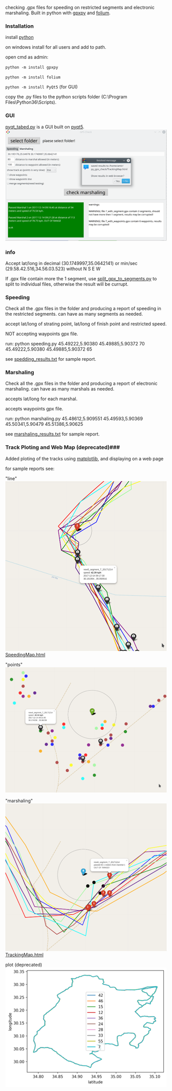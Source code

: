 checking .gpx files for speeding on restricted segments and electronic marshaling.
Built in python with [gpxpy](https://github.com/tkrajina/gpxpy) and [folium](https://github.com/python-visualization/folium).

### Installation ###

install [python](https://www.python.org/downloads/)

on windows install for all users and add to path.

open cmd as admin:

`python -m install gpxpy`

`python -m install folium`

`python -m install PyQt5` (for GUI)

copy the .py files to the python scripts folder (C:\Program Files\Python36\Scripts).

### GUI ###

[pyqt_tabed.py](https://github.com/amirsher/py_gpx_check/blob/master/pyqt_tabed.py) is a GUI built on [pyqt5](https://pypi.python.org/pypi/PyQt5).
![pyqt5 GUI](https://github.com/amirsher/py_gpx_check/blob/master/pyqt5_gui.png)

### info ###

Accept lat/long in decimal (30.1749997,35.0642141) or min/sec (29.58.42.516,34.56.03.523) without N S E W

If .gpx file contain more the 1 segment, use [split_gpx_to_segments.py](https://github.com/amirsher/py_gpx_check/blob/master/split_gpx_to_segments.py) to split to individual files, otherwise the result will be currupt. 

### Speeding ###

Check all the .gpx files in the folder and producing a report of speeding in the restricted segments. can have as many segments as needed.

accept lat/long of strating point, lat/long of finish point and restricted speed.

NOT accepting waypoints gpx file.

run: python speeding.py 45.49222,5.90380 45.49885,5.90372 70 45.49222,5.90380 45.49885,5.90372 65

see [spedding_results.txt](https://github.com/amirsher/py_gpx_check/blob/master/spedding_results.txt) for sample report.

### Marshaling ###

Check all the .gpx files in the folder and producing a report of electronic marshaling. can have as many marshals as needed.

accepts lat/long for each marshal.

accepts waypoints gpx file.

run: python marshaling.py 45.48612,5.909551 45.49593,5.90369 45.50341,5.90479 45.51386,5.90625

see [marshaling_results.txt](https://github.com/amirsher/py_gpx_check/blob/master/marshaling_results.txt) for sample report.

### Track Ploting and Web Map  (deprecated)###

Added ploting of the tracks using [matplotlib](https://matplotlib.org/), and displaying on a web page


for sample reports see:

"line"
![speeding line](https://github.com/amirsher/py_gpx_check/blob/master/line.png)
[SpeedingMap.html](https://github.com/amirsher/py_gpx_check/blob/master/SpeedingMap.html)

"points"
![speeding points](https://github.com/amirsher/py_gpx_check/blob/master/points.png)

"marshaling"
![marshal point](https://github.com/amirsher/py_gpx_check/blob/master/marshal.png)
[TrackingMap.html](https://github.com/amirsher/py_gpx_check/blob/master/TrackingMap.html)

plot (deprecated)
![marshal point](https://github.com/amirsher/py_gpx_check/blob/master/tracking.png)


